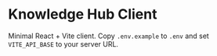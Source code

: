 # Knowledge Hub Client

Minimal React + Vite client. Copy `.env.example` to `.env` and set `VITE_API_BASE` to your server URL.
